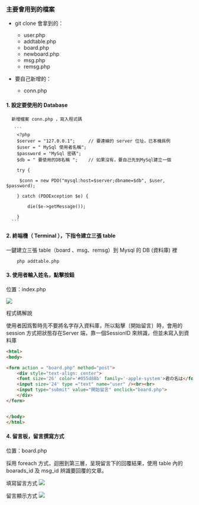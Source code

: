 ### 主要會用到的檔案

* git clone 會拿到的：
    - user.php
    - addtable.php
    - board.php
    - newboard.php 
    - msg.php 
    - remsg.php

* 要自己新增的：
    - conn.php
  
 
 ####  1. 設定要使用的 Database
      
      新增檔案 conn.php ，寫入程式碼
    
       ```
        <?php
        $server = "127.0.0.1";     // 要連線的 server 位址，已本機爲例
        $user = " MySql 使用者名稱";
        $password = "MySql 密碼";
        $db = " 要使用的DB名稱 ";    // 如果沒有，要自己先到MySql建立一個

        try {   
        
         $conn = new PDO("mysql:host=$server;dbname=$db", $user, $password);
         
        } catch (PDOException $e) {

            die($e->getMessage());

        }
      ```  
        



    
 #### 2. 終端機（ Terminal ），下指令建立三張 table 
 
 一鍵建立三張 table（board 、msg、remsg）到 Mysql 的 DB (資料庫) 裡
    
        
        php addtable.php
        
       
       
#### 3. 使用者輸入姓名，點擊按鈕 

位置：index.php

![](https://i.imgur.com/ko3bFnI.png)

程式碼解說

使用者因爲暫時先不要將名字存入資料庫，所以點擊〔開始留言〕時，會用的 session 方式把狀態存在Server 端，靠一個SessionID 來辨識，但並未寫入到資料庫


```html
<html>
<body>

<form action = "board.php" method="post">
    <div style="text-align: center">
    <font size='26' color='#055d88b' family='-apple-system'>君の名は</font><br><br>
    <input size='24' type ="text" name="user" /><br><br>
    <input type="submit" value="開始留言" onclick="board.php">
    </div>
</form>


</body>
</html>
```

#### 4. 留言板，留言撰寫方式

位置：board.php

採用 foreach 方式，迴圈到第三層，呈現留言下的回覆結果，使用 table 內的 boarads_id 及 msg_id 辨識要回覆的文章。

填寫留言方式
![](https://i.imgur.com/APRy3fj.png)

留言顯示方式
![](https://i.imgur.com/XmFxbJ7.png)







